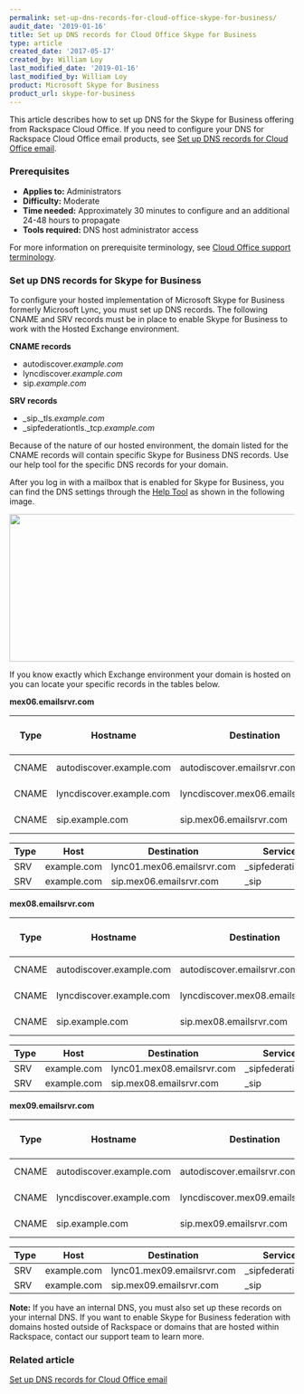 ```yaml
---
permalink: set-up-dns-records-for-cloud-office-skype-for-business/
audit_date: '2019-01-16'
title: Set up DNS records for Cloud Office Skype for Business
type: article
created_date: '2017-05-17'
created_by: William Loy
last_modified_date: '2019-01-16'
last_modified_by: William Loy
product: Microsoft Skype for Business
product_url: skype-for-business
---
```


This article describes how to set up DNS for the Skype for Business offering from Rackspace Cloud Office. If you need to configure your DNS for Rackspace Cloud Office email products, see [Set up DNS records for Cloud Office email](/how-to/set-up-dns-records-for-cloud-office-email).

### Prerequisites

- **Applies to:** Administrators
- **Difficulty:** Moderate
- **Time needed:** Approximately 30 minutes to configure and an additional 24-48 hours to propagate
- **Tools required:** DNS host administrator access

For more information on prerequisite terminology, see [Cloud Office support terminology](/how-to/cloud-office-support-terminology).

### Set up DNS records for Skype for Business

To configure your hosted implementation of Microsoft Skype for Business formerly Microsoft Lync, you must set up DNS records. The following CNAME and SRV records must be in place to enable Skype for Business to work with the Hosted Exchange environment.

**CNAME records**

-   autodiscover.*example.com*
-   lyncdiscover.*example.com*
-   sip.*example.com*

**SRV records**

-   \_sip.\_tls.*example.com*
-   \_sipfederationtls.\_tcp.*example.com*

Because of the nature of our hosted environment, the domain listed for the CNAME records will contain specific Skype for Business DNS records. Use our help tool for the specific DNS records for your domain.

After you log in with a mailbox that is enabled for Skype for Business, you can find the DNS settings through the [Help Tool](https://emailhelp.rackspace.com/) as shown in the following image.

<img src="{% asset_path skype-for-business/set-up-dns-records-for-cloud-office-email-and-skype-for-business/SkypeforBusinessa.png %}" width="656" height="261" />

If you know exactly which Exchange environment your domain is hosted on you can locate your specific records in the tables below.

**mex06.emailsrvr.com**

| Type | Hostname | Destination | Time to live (TTL) |
| --- | --- | --- | --- |       
| CNAME | autodiscover.example.com  | autodiscover.emailsrvr.com  | Lowest possible |
| CNAME | lyncdiscover.example.com | lyncdiscover.mex06.emailsrvr.com | Lowest possible |
| CNAME | sip.example.com | sip.mex06.emailsrvr.com | Lowest possible |

| Type | Host| Destination | Service | Protocol | Port |
| --- | --- | --- | --- | ---| ---|
| SRV | example.com | lync01.mex06.emailsrvr.com | _sipfederationtls| | _tcp | 5061 |
| SRV | example.com | sip.mex06.emailsrvr.com |  _sip | _tls | 5061 |

**mex08.emailsrvr.com**

| Type | Hostname | Destination | Time to live (TTL) |
| --- | --- | --- | --- |       
| CNAME | autodiscover.example.com  | autodiscover.emailsrvr.com  | Lowest possible |
| CNAME | lyncdiscover.example.com | lyncdiscover.mex08.emailsrvr.com | Lowest possible |
| CNAME | sip.example.com | sip.mex08.emailsrvr.com | Lowest possible |

| Type | Host| Destination | Service | Protocol | Port |
| --- | --- | --- | --- | ---| ---|
| SRV | example.com | lync01.mex08.emailsrvr.com | _sipfederationtls| | _tcp | 5061 |
| SRV | example.com | sip.mex08.emailsrvr.com |  _sip | _tls | 5061 |

**mex09.emailsrvr.com**

| Type | Hostname | Destination | Time to live (TTL) |
| --- | --- | --- | --- |       
| CNAME | autodiscover.example.com  | autodiscover.emailsrvr.com  | Lowest possible |
| CNAME | lyncdiscover.example.com | lyncdiscover.mex09.emailsrvr.com | Lowest possible |
| CNAME | sip.example.com | sip.mex09.emailsrvr.com | Lowest possible |

| Type | Host| Destination | Service | Protocol | Port |
| --- | --- | --- | --- | ---| ---|
| SRV | example.com | lync01.mex09.emailsrvr.com | _sipfederationtls| | _tcp | 5061 |
| SRV | example.com | sip.mex09.emailsrvr.com |  _sip | _tls | 5061

**Note:** If you have an internal DNS, you must also set up these records on your internal DNS. If you want to enable Skype for Business federation with domains hosted outside of Rackspace or domains that are hosted within Rackspace, contact our support team to learn more.

### Related article

[Set up DNS records for Cloud Office email](/how-to/set-up-dns-records-for-cloud-office-email)

